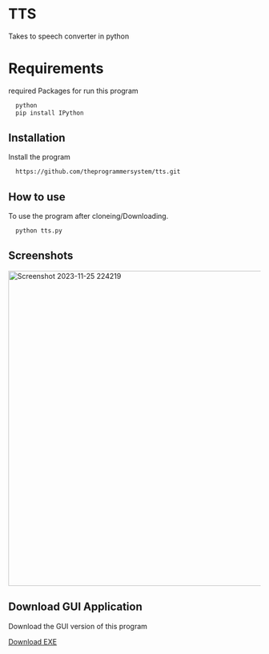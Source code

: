 # TTS
Takes to speech converter in python


#  Requirements
required Packages  for  run this program

```bash
  python 
  pip install IPython
```

## Installation

Install the program

```bash
  https://github.com/theprogrammersystem/tts.git
```

## How to use 

To use the program after cloneing/Downloading.

```bash
  python tts.py
```

## Screenshots
<img width="629" alt="Screenshot 2023-11-25 224219" src="https://github.com/theprogrammersystem/tts/assets/150264274/9b15fc1c-98e4-4e6d-88c7-6c380d27a4c4">

  

## Download GUI Application

Download the GUI version of this program

[Download EXE](https://github.com/theprogrammersystem/tts/releases/tag/tts_v0.1)

